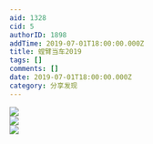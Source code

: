 ```yaml
---
aid: 1328
cid: 5
authorID: 1898
addTime: 2019-07-01T18:00:00.000Z
title: 螳臂当车2019
tags: []
comments: []
date: 2019-07-01T18:00:00.000Z
category: 分享发现
---
```


![](https://i.ibb.co/X3hZrYV/coOLXqxl.jpg)  
![](https://i.ibb.co/w095wqs/HNznanll.jpg)  
![](https://i.ibb.co/N3xdFSK/hS3GErgl.jpg)

